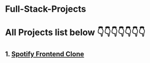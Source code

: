 # Full-Stack-Projects
<h1>All Projects list below 👇👇👇👇👇👇👇</h1>
 <h2> 1. <a href="https://spotify-fronted-clone.netlify.app/">Spotify Frontend Clone</a></h2>
